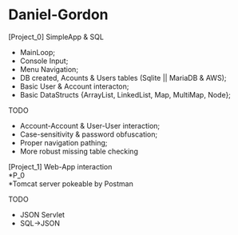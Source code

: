 # Daniel-Gordon
[Project_0]  SimpleApp & SQL  
* MainLoop;  
* Console Input;  
* Menu Navigation;  
* DB created, Acounts & Users tables (Sqlite || MariaDB & AWS);
* Basic User & Account interacton;
* Basic DataStructs {ArrayList, LinkedList, Map, MultiMap, Node};



TODO 
- Account-Account & User-User interaction;
- Case-sensitivity & password obfuscation;
- Proper navigation pathing;
- More robust missing table checking

[Project_1]  Web-App interaction  
*P_0  
*Tomcat server pokeable by Postman  

TODO
- JSON Servlet
- SQL->JSON
